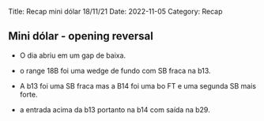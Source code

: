 Title: Recap mini dólar 18/11/21
Date: 2022-11-05
Category: Recap

## Mini dólar - opening reversal

* O dia abriu em um gap de baixa.

* o range 18B foi uma wedge de fundo com SB fraca na b13.

* A b13 foi uma SB fraca mas a B14 foi uma bo FT e uma segunda SB mais forte.

* a entrada acima da b13 portanto na b14 com saída na b29.
